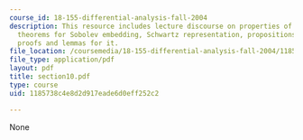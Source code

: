 ```yaml
---
course_id: 18-155-differential-analysis-fall-2004
description: This resource includes lecture discourse on properties of Sobolev spaces,
  theorems for Sobolev embedding, Schwartz representation, propositions, corollaries,
  proofs and lemmas for it.
file_location: /coursemedia/18-155-differential-analysis-fall-2004/1185738c4e8d2d917eade6d0eff252c2_section10.pdf
file_type: application/pdf
layout: pdf
title: section10.pdf
type: course
uid: 1185738c4e8d2d917eade6d0eff252c2

---
```

None